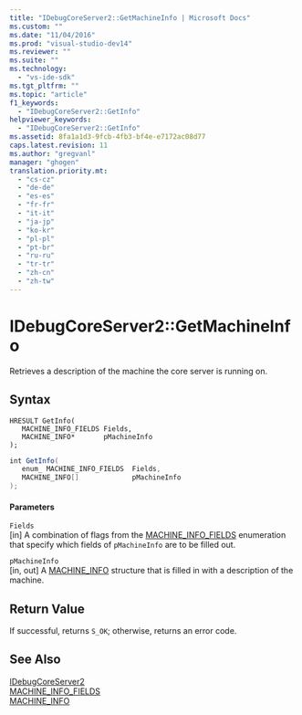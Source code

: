 ```yaml
---
title: "IDebugCoreServer2::GetMachineInfo | Microsoft Docs"
ms.custom: ""
ms.date: "11/04/2016"
ms.prod: "visual-studio-dev14"
ms.reviewer: ""
ms.suite: ""
ms.technology: 
  - "vs-ide-sdk"
ms.tgt_pltfrm: ""
ms.topic: "article"
f1_keywords: 
  - "IDebugCoreServer2::GetInfo"
helpviewer_keywords: 
  - "IDebugCoreServer2::GetInfo"
ms.assetid: 8fa1a1d3-9fcb-4fb3-bf4e-e7172ac08d77
caps.latest.revision: 11
ms.author: "gregvanl"
manager: "ghogen"
translation.priority.mt: 
  - "cs-cz"
  - "de-de"
  - "es-es"
  - "fr-fr"
  - "it-it"
  - "ja-jp"
  - "ko-kr"
  - "pl-pl"
  - "pt-br"
  - "ru-ru"
  - "tr-tr"
  - "zh-cn"
  - "zh-tw"
---
```

# IDebugCoreServer2::GetMachineInfo
Retrieves a description of the machine the core server is running on.  
  
## Syntax  
  
```cpp#  
HRESULT GetInfo(   
   MACHINE_INFO_FIELDS Fields,  
   MACHINE_INFO*       pMachineInfo  
);  
```  
  
```c#  
int GetInfo(   
   enum_ MACHINE_INFO_FIELDS  Fields,  
   MACHINE_INFO[]             pMachineInfo  
);  
```  
  
#### Parameters  
 `Fields`  
 [in] A combination of flags from the [MACHINE_INFO_FIELDS](../../../extensibility/debugger/reference/machine-info-fields.md) enumeration that specify which fields of `pMachineInfo` are to be filled out.  
  
 `pMachineInfo`  
 [in, out] A [MACHINE_INFO](../../../extensibility/debugger/reference/machine-info.md) structure that is filled in with a description of the machine.  
  
## Return Value  
 If successful, returns `S_OK`; otherwise, returns an error code.  
  
## See Also  
 [IDebugCoreServer2](../../../extensibility/debugger/reference/idebugcoreserver2.md)   
 [MACHINE_INFO_FIELDS](../../../extensibility/debugger/reference/machine-info-fields.md)   
 [MACHINE_INFO](../../../extensibility/debugger/reference/machine-info.md)
